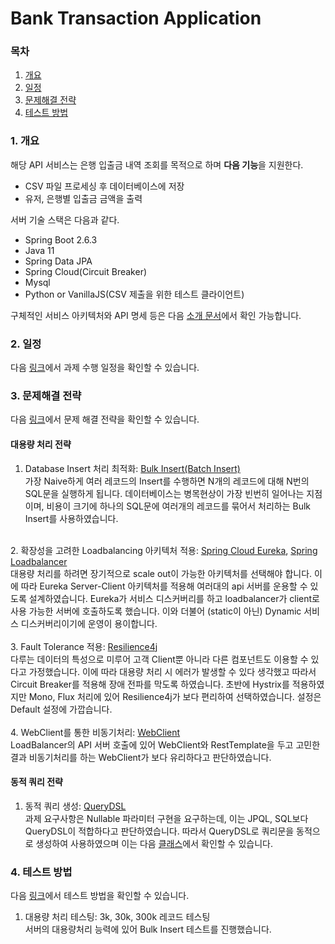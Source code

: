 # Bank Transaction Application

### 목차
1. [개요](#1-개요)
2. [일정](#2-일정)
3. [문제해결 전략](#3-문제-해결-전략)
4. [테스트 방법](#4-테스트-방법)

### 1. 개요

해당 API 서비스는 은행 입출금 내역 조회를 목적으로 하며 **다음 기능**을 지원한다.

* CSV 파일 프로세싱 후 데이터베이스에 저장
* 유저, 은행별 입출금 금액을 출력

서버 기술 스택은 다음과 같다.

* Spring Boot 2.6.3
* Java 11
* Spring Data JPA
* Spring Cloud(Circuit Breaker)
* Mysql
* Python or VanillaJS(CSV 제출을 위한 테스트 클라이언트)

구체적인 서비스 아키텍처와 API 명세 등은 다음 [소개 문서](docs/1.Introduction.md)에서 확인 가능합니다. 

### 2. 일정

다음 [링크](docs/2.Schedule.md)에서 과제 수행 일정을 확인할 수 있습니다.

### 3. 문제해결 전략

다음 [링크](docs/3.ProblemSolving.md)에서 문제 해결 전략을 확인할 수 있습니다.

#### 대용량 처리 전략

1. Database Insert 처리 최적화: <u>Bulk Insert(Batch Insert)</u></br>
가장 Naive하게 여러 레코드의 Insert를 수행하면 N개의 레코드에 대해 N번의 SQL문을 실행하게 됩니다.
데이터베이스는 병목현상이 가장 빈번히 일어나는 지점이며, 비용이 크기에 하나의 SQL문에 여러개의 레코드를 묶어서 처리하는 Bulk Insert를 사용하였습니다.</br>
</br>
2. 확장성을 고려한 Loadbalancing 아키텍처 적용: <u>Spring Cloud Eureka</u>, <u>Spring Loadbalancer</u></br>
대용량 처리를 하려면 장기적으로 scale out이 가능한 아키텍처를 선택해야 합니다.
이에 따라 Eureka Server-Client 아키텍처를 적용해 여러대의 api 서버를 운용할 수 있도록 설계하였습니다.
Eureka가 서비스 디스커버리를 하고 loadbalancer가 client로 사용 가능한 서버에 호출하도록 했습니다.
이와 더불어 (static이 아닌) Dynamic 서비스 디스커버리이기에 운영이 용이합니다.</br>
</br>
3. Fault Tolerance 적용: <u>Resilience4j</u></br>
다루는 데이터의 특성으로 미루어 고객 Client뿐 아니라 다른 컴포넌트도 이용할 수 있다고 가정했습니다.
이에 따라 대용량 처리 시 에러가 발생할 수 있다 생각했고 따라서 Circuit Breaker를 적용해 장애 전파를 막도록 하였습니다.
초반에 Hystrix를 적용하였지만 Mono, Flux 처리에 있어 Resilience4j가 보다 편리하여 선택하였습니다. 설정은 Default 설정에 가깝습니다.</br>
</br>
4. WebClient를 통한 비동기처리: <u>WebClient</u></br>
LoadBalancer의 API 서버 호출에 있어 WebClient와 RestTemplate을 두고 고민한 결과 비동기처리를 하는 WebClient가 보다 유리하다고 판단하였습니다.

#### 동적 쿼리 전략
1. 동적 쿼리 생성: <u>QueryDSL</u></br>
과제 요구사항은 Nullable 파라미터 구현을 요구하는데, 이는 JPQL, SQL보다 QueryDSL이 적합하다고 판단하였습니다.
따라서 QueryDSL로 쿼리문을 동적으로 생성하여 사용하였으며 이는 다음 [클래스]()에서 확인할 수 있습니다.

#### 

### 4. 테스트 방법

다음 [링크](docs/4.LocalTesting.md)에서 테스트 방법을 확인할 수 있습니다.

1. 대용량 처리 테스팅: 3k, 30k, 300k 레코드 테스팅</br>
서버의 대용량처리 능력에 있어 Bulk Insert 테스트를 진행했습니다.
